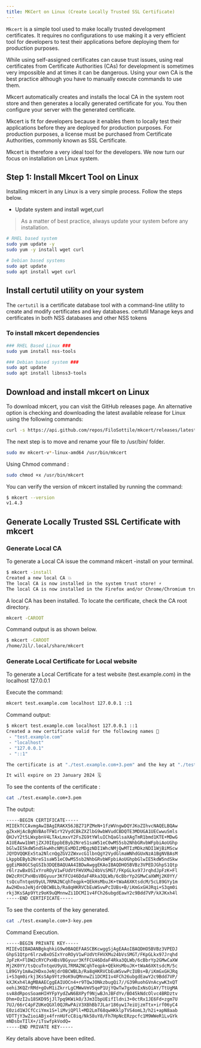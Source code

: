```yaml
---
title: MKCert on Linux (Create Locally Trusted SSL Certificate)
---
```

<script type="text/javascript">(function(w,s){var e=document.createElement("script");e.type="text/javascript";e.async=true;e.src="https://cdn.pagesense.io/js/webally/f2527eebee974243853bcd47b32631f4.js";var x=document.getElementsByTagName("script")[0];x.parentNode.insertBefore(e,x);})(window,"script");</script>

`Mkcert` is a simple tool used to make locally trusted development certificates. It requires no configurations to use making it a very efficient tool for developers to test their applications before deploying them for production purposes.

While using self-assigned certificates can cause trust issues, using real certificates from Certificate Authorities (CAs) for development is sometimes very impossible and at times it can be dangerous. Using your own CA is the best practice although you have to manually execute commands to use them.

Mkcert automatically creates and installs the local CA in the system root store and then generates a locally generated certificate for you. You then configure your server with the generated certificate.

Mkcert is fit for developers because it enables them to locally test their applications before they are deployed for production purposes. For production purposes, a license must be purchased from Certificate Authorities, commonly known as SSL Certificate.

Mkcert is therefore a very ideal tool for the developers. We now turn our focus on installation on Linux system.

## Step 1: Install Mkcert Tool on Linux

Installing mkcert in any Linux is a very simple process. Follow the steps below.

- Update system and install wget,curl

> As a matter of best practice, always update your system before any installation.

```sh
# RHEL based system
sudo yum update -y
sudo yum -y install wget curl

# Debian based systems
sudo apt update
sudo apt install wget curl
```
## Install certutil utility on your system

The `certutil` is a certificate database tool with a command-line utility to create and modify certificates and key databases. certutil Manage keys and certificates in both NSS databases and other NSS tokens

### To install mkcert dependencies

```sh
### RHEL Based Linux ###
sudo yum install nss-tools

### Debian based system ###
sudo apt update       
sudo apt install libnss3-tools
```

## Download and install mkcert on Linux

To download mkcert, you can visit the GitHub releases page. An alternative option is checking and downloading the latest available release for Linux using the following commands:

```sh
curl -s https://api.github.com/repos/FiloSottile/mkcert/releases/latest | grep browser_download_url | grep '\linux-amd64' | cut -d '"' -f 4 | wget -i -
```

The next step is to move and rename your file to /usr/bin/ folder.

```sh
sudo mv mkcert-v*-linux-amd64 /usr/bin/mkcert
```

Using Chmod command :

```sh
sudo chmod +x /usr/bin/mkcert
```

You can verify the version of mkcert installed by running the command:

```sh
$ mkcert --version
v1.4.3
```

## Generate Locally Trusted SSL Certificate with mkcert

### Generate Local CA

To generate a Local CA issue the command mkcert -install on your terminal.

```sh
$ mkcert -install
Created a new local CA 💥
The local CA is now installed in the system trust store! ⚡️
The local CA is now installed in the Firefox and/or Chrome/Chromium trust store (requires browser restart)! 🦊
```

A local CA has been installed. To locate the certificate, check the CA root directory.
 
```sh
mkcert -CAROOT
```

Command output is as shown below.

```sh
$ mkcert -CAROOT
/home/Jil/.local/share/mkcert
```

### Generate Local Certificate for Local website
To generate a Local Certificate for a test website (test.example.com) in the localhost 127.0.0.1

Execute the command:

```sh
mkcert test.example.com localhost 127.0.0.1 ::1
```

Command output:

```sh
$ mkcert test.example.com localhost 127.0.0.1 ::1
Created a new certificate valid for the following names 📜
 - "test.example.com"
 - "localhost"
 - "127.0.0.1"
 - "::1"

The certificate is at "./test.example.com+3.pem" and the key at "./test.example.com+3-key.pem" ✅

It will expire on 23 January 2024 🗓
```

To see the contents of the certificate :

```sh
cat ./test.example.com+3.pem
```

The output:

```sh
-----BEGIN CERTIFICATE-----
MIIEkTCCAvmgAwIBAgIRAKX56JBZ71PZMeN+1fzWVngwDQYJKoZIhvcNAQELBQAw
gZkxHjAcBgNVBAoTFW1rY2VydCBkZXZlbG9wbWVudCBDQTE3MDUGA1UECwwuSmls
QHJvY2t5LWxpbnV4LTAxLmxvY2FsZG9tYWluIChQaGlsaXAgTmR1bmd1KTE+MDwG
A1UEAww1bWtjZXJ0IEppbEByb2NreS1saW51eC0wMS5sb2NhbGRvbWFpbiAoUGhp
bGlwIE5kdW5ndSkwHhcNMjExMDIzMDgzNDI1WhcNMjQwMTIzMDkzNDI1WjBiMScw
JQYDVQQKEx5ta2NlcnQgZGV2ZWxvcG1lbnQgY2VydGlmaWNhdGUxNzA1BgNVBAsM
LkppbEByb2NreS1saW51eC0wMS5sb2NhbGRvbWFpbiAoUGhpbGlwIE5kdW5ndSkw
ggEiMA0GCSqGSIb3DQEBAQUAA4IBDwAwggEKAoIBAQDHO5BVBz3VPEDJGhpS1Qtp
r6lrzwBxOSIxYroROyV1wFUdVtFHVXMu24bVsSMGT/FKpGLkx97JrqhdJpFzK+Fl
DW2cRYCPxHBsVBGyuur3KfFCU46DdaF4Rka3QLWb/6cBbrYp2GMwCaXWMj2K0YY/
tsQcuTntqeU9yUL7RMA2NCqhTeqpk+QEkHsMbuJK+tWaA6XKtsdcM/5cL89GYy1m
Aw2HDxoJeNjdrOBCWBLb/Ra8qHKRVCbEuWSvwPcIUBs+B/iKmGxGHJRqi+S3qm0i
rkj3KsSAp9Ytz9oK9uQMnnwZi1DCMI1v4FCh26ubgdEawY2c9Bdd7VP/kXJKxh4l
-----END CERTIFICATE-----
```

To see the contents of the key generated.

```sh
cat ./test.example.com+3-key.pem
```

Command Execution.

```sh
-----BEGIN PRIVATE KEY-----
MIIEvQIBADANBgkqhkiG9w0BAQEFAASCBKcwggSjAgEAAoIBAQDHO5BVBz3VPEDJ
GhpS1Qtpr6lrzwBxOSIxYroROyV1wFUdVtFHVXMu24bVsSMGT/FKpGLkx97Jrqhd
JpFzK+FlDW2cRYCPxHBsVBGyuur3KfFCU46DdaF4Rka3QLWb/6cBbrYp2GMwCaXW
Mj2K0YY/tsQcuTntqeU9yUL7RMA2NCqhTeqpk+QEkHsMbuJK+tWaA6XKtsdcM/5c
L89GYy1mAw2HDxoJeNjdrOBCWBLb/Ra8qHKRVCbEuWSvwPcIUBs+B/iKmGxGHJRq
i+S3qm0irkj3KsSAp9Ytz9oK9uQMnnwZi1DCMI1v4FCh26ubgdEawY2c9Bdd7VP/
kXJKxh4lAgMBAAECggEAIUOCn4+r9TQwJONkzbugQi7//G39RuohGVnAcywK3xQT
oehi3KQZrRMd+gOvM1iZkrrLgCMWwVmV5qeP1UjYQwTw7gx0oIxNsOiAY/TtUgMA
svA8dRposSoamHIHYFpYydZwN6BXPyf9NjwBJnJBFdYv/BO45kNdcOlvc4BRDztv
Dhm+DzI2u18SKD95jJl7pq9KWikO/3Jm3IbpUEifIldni3+0ctRx1JE6Fd+zgm7U
7UJ/66rC4pFZUKeQGXl0QJRwPAiV3XBhBb7JLar186yw17eiUjzmTtx+irf06yC4
E0zid1WJCfCciYmx1S+liMvjQPll+MD2LmT68qwHKklpTVS4omL3/h2i+apN8aab
VDTTjY3wZioiABjx4frnHUfcC8iq/Nk58uY8/Fh7HpNcERzpcfc1M9WWeR1LvGYk
mNDsbxTIlX+/iTswfpkVodQ=
-----END PRIVATE KEY-----
```

Key details above have been edited.